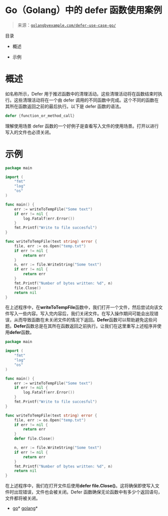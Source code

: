 <!--yml

类别：未分类

日期：2024-10-13 06:26:42

-->

# Go（Golang）中的 defer 函数使用案例

> 来源：[`golangbyexample.com/defer-use-case-go/`](https://golangbyexample.com/defer-use-case-go/)

目录

+   概述

+   示例

# **概述**

如名称所示，Defer 用于推迟函数中的清理活动。这些清理活动将在函数结束时执行。这些清理活动将在一个由 defer 调用的不同函数中完成。这个不同的函数在其所在函数返回之前的最后执行。以下是 defer 函数的语法。

```go
defer {function_or_method_call}
```

理解使用场景 defer 函数的一个好例子是查看写入文件的使用场景。打开以进行写入的文件也必须关闭。

# **示例**

```go
package main

import (
    "fmt"
    "log"
    "os"
)

func main() {
    err := writeToTempFile("Some text")
    if err != nil {
        log.Fatalf(err.Error())
    }
    fmt.Printf("Write to file succesful")
}

func writeToTempFile(text string) error {
    file, err := os.Open("temp.txt")
    if err != nil {
        return err
    }
    n, err := file.WriteString("Some text")
    if err != nil {
        return err
    }
    fmt.Printf("Number of bytes written: %d", n)
    file.Close()
    return nil
}
```

在上述程序中，在**writeToTempFile**函数中，我们打开一个文件，然后尝试向该文件写入一些内容。写入完内容后，我们关闭文件。在写入操作期间可能会出现错误，从而导致函数在未关闭文件的情况下返回。**Defer**函数可以帮助避免这些问题。**Defer**函数总是在其所在函数返回之前执行。让我们在这里重写上述程序并使用**defer**函数。

```go
package main

import (
    "fmt"
    "log"
    "os"
)

func main() {
    err := writeToTempFile("Some text")
    if err != nil {
        log.Fatalf(err.Error())
    }
    fmt.Printf("Write to file succesful")
}

func writeToTempFile(text string) error {
    file, err := os.Open("temp.txt")
    if err != nil {
        return err
    }
    defer file.Close()

    n, err := file.WriteString("Some text")
    if err != nil {
        return err
    }
    fmt.Printf("Number of bytes written: %d", n)
    return nil
}
```

在上述程序中，我们在打开文件后使用**defer file.Close()**。这将确保即使写入文件时出现错误，文件也会被关闭。Defer 函数确保无论函数中有多少个返回语句，文件都将被关闭。

+   [go](https://golangbyexample.com/tag/go/)*   [golang](https://golangbyexample.com/tag/golang/)*
